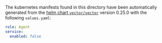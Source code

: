 The kubernetes manifests found in this directory have been automatically generated
from the [helm chart `vector/vector`](https://github.com/vectordotdev/helm-charts/tree/master/charts/vector)
version 0.25.0 with the following `values.yaml`:

```yaml
role: Agent
service:
  enabled: false
```
